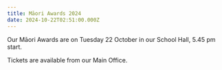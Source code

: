 ```yaml
---
title: Māori Awards 2024
date: 2024-10-22T02:51:00.000Z
---
```

Our Māori Awards are on Tuesday 22 October in our School Hall, 5.45 pm start.  

Tickets are available from our Main Office.
